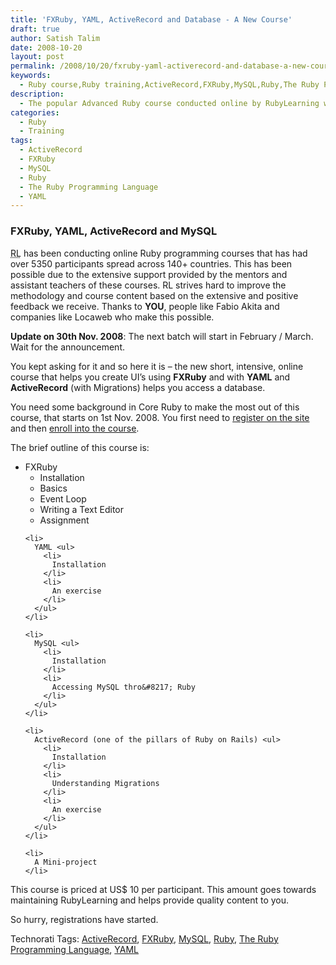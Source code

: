 ```yaml
---
title: 'FXRuby, YAML, ActiveRecord and Database - A New Course'
draft: true
author: Satish Talim
date: 2008-10-20
layout: post
permalink: /2008/10/20/fxruby-yaml-activerecord-and-database-a-new-course/
keywords:
  - Ruby course,Ruby training,ActiveRecord,FXRuby,MySQL,Ruby,The Ruby Programming Language,YAML
description:
  - The popular Advanced Ruby course conducted online by RubyLearning with participants from over 140 countries.
categories:
  - Ruby
  - Training
tags:
  - ActiveRecord
  - FXRuby
  - MySQL
  - Ruby
  - The Ruby Programming Language
  - YAML
---
```

<div>
  <h3>
    FXRuby, YAML, ActiveRecord and MySQL
  </h3>
  
  <p class="update">
    <abbr title="RubyLearning">RL</abbr> has been conducting online Ruby programming courses that has had over 5350 participants spread across 140+ countries. This has been possible due to the extensive support provided by the mentors and assistant teachers of these courses. RL strives hard to improve the methodology and course content based on the extensive and positive feedback we receive. Thanks to <strong>YOU</strong>, people like Fabio Akita and companies like Locaweb who make this possible.
  </p>
  
  <p class="alert">
    <strong>Update on 30th Nov. 2008</strong>: The next batch will start in February / March. Wait for the announcement.
  </p>
  
  <p>
    You kept asking for it and so here it is &#8211; the new short, intensive, online course that helps you create UI&#8217;s using <strong>FXRuby</strong> and with <strong>YAML</strong> and <strong>ActiveRecord</strong> (with Migrations) helps you access a database.
  </p>
  
  <p>
    You need some background in Core Ruby to make the most out of this course, that starts on 1st Nov. 2008. You first need to <a href="http://rubylearning.org/">register on the site</a> and then <a href="http://rubylearning.org/class/course/view.php?id=14">enroll into the course</a>.
  </p>
  
  <p>
    The brief outline of this course is:
  </p>
  
  <ul>
    <li>
      FXRuby <ul>
        <li>
          Installation
        </li>
        <li>
          Basics
        </li>
        <li>
          Event Loop
        </li>
        <li>
          Writing a Text Editor
        </li>
        <li>
          Assignment
        </li>
      </ul>
    </li>
    
    <li>
      YAML <ul>
        <li>
          Installation
        </li>
        <li>
          An exercise
        </li>
      </ul>
    </li>
    
    <li>
      MySQL <ul>
        <li>
          Installation
        </li>
        <li>
          Accessing MySQL thro&#8217; Ruby
        </li>
      </ul>
    </li>
    
    <li>
      ActiveRecord (one of the pillars of Ruby on Rails) <ul>
        <li>
          Installation
        </li>
        <li>
          Understanding Migrations
        </li>
        <li>
          An exercise
        </li>
      </ul>
    </li>
    
    <li>
      A Mini-project
    </li>
  </ul>
  
  <p>
    This course is priced at US$ 10 per participant. This amount goes towards maintaining RubyLearning and helps provide quality content to you.
  </p>
  
  <p>
    So hurry, registrations have started.
  </p>
</div>

Technorati Tags: <a href="http://technorati.com/tag/ActiveRecord" rel="tag">ActiveRecord</a>, <a href="http://technorati.com/tag/FXRuby" rel="tag">FXRuby</a>, <a href="http://technorati.com/tag/MySQL" rel="tag">MySQL</a>, <a href="http://technorati.com/tag/Ruby" rel="tag">Ruby</a>, <a href="http://technorati.com/tag/The+Ruby+Programming+Language" rel="tag">The Ruby Programming Language</a>, <a href="http://technorati.com/tag/YAML" rel="tag">YAML</a>
